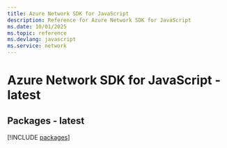 ```yaml
---
title: Azure Network SDK for JavaScript
description: Reference for Azure Network SDK for JavaScript
ms.date: 10/01/2025
ms.topic: reference
ms.devlang: javascript
ms.service: network
---
```

# Azure Network SDK for JavaScript - latest
## Packages - latest
[!INCLUDE [packages](network-index.md)]